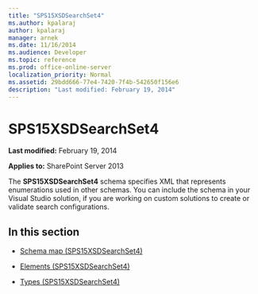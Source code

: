 ```yaml
---
title: "SPS15XSDSearchSet4"
ms.author: kpalaraj
author: kpalaraj
manager: arnek
ms.date: 11/16/2014
ms.audience: Developer
ms.topic: reference
ms.prod: office-online-server
localization_priority: Normal
ms.assetid: 29bdd666-77e4-7420-7f4b-542650f156e6
description: "Last modified: February 19, 2014"
---
```


# SPS15XSDSearchSet4

 **Last modified:** February 19, 2014 
  
 **Applies to:** SharePoint Server 2013
  
The **SPS15XSDSearchSet4** schema specifies XML that represents enumerations used in other schemas. You can include the schema in your Visual Studio solution, if you are working on custom solutions to create or validate search configurations. 
  
## In this section

- [Schema map (SPS15XSDSearchSet4)](schema-map-sps15xsdsearchset4.md)
    
- [Elements (SPS15XSDSearchSet4)](elements-sps15xsdsearchset4.md)
    
- [Types (SPS15XSDSearchSet4)](types-sps15xsdsearchset4.md)
    

